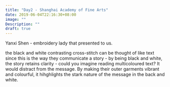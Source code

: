 ```yaml
---
title: "Day2 - Shanghai Academy of Fine Arts"
date: 2019-06-04T22:16:30+08:00
image: ""
Description: ""
draft: true
---
```



Yanxi Shen - embroidery lady that presented to us.


the black and white contrasting cross-stitch can be thought of like text since this is the way they communicate a story - by being black and white, the story retains clarity - could you imagine reading multicoloured text?  It would distract from the message.  By making their outer garments vibrant and colourful, it hihghlights the stark nature of the message in the back and white.


